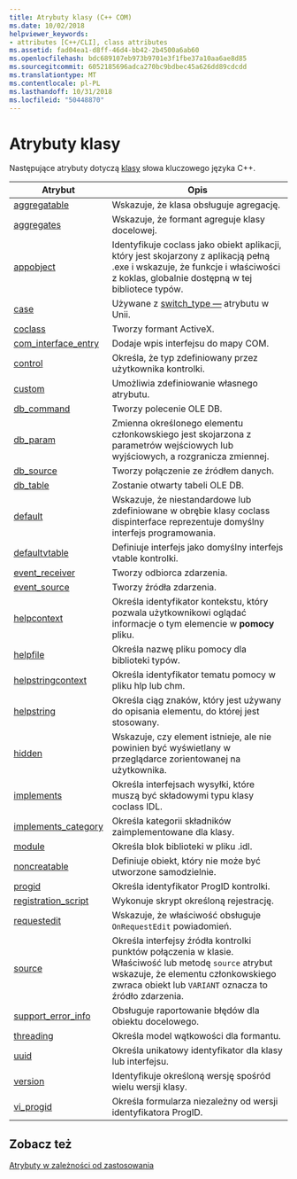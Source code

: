 ```yaml
---
title: Atrybuty klasy (C++ COM)
ms.date: 10/02/2018
helpviewer_keywords:
- attributes [C++/CLI], class attributes
ms.assetid: fad04ea1-d8ff-46d4-bb42-2b4500a6ab60
ms.openlocfilehash: bdc689107eb973b9701e3f1fbe37a10aa6ae8d85
ms.sourcegitcommit: 6052185696adca270bc9bdbec45a626dd89cdcdd
ms.translationtype: MT
ms.contentlocale: pl-PL
ms.lasthandoff: 10/31/2018
ms.locfileid: "50448870"
---
```

# <a name="class-attributes"></a>Atrybuty klasy

Następujące atrybuty dotyczą [klasy](../../cpp/class-cpp.md) słowa kluczowego języka C++.

|Atrybut|Opis|
|---------------|-----------------|
|[aggregatable](aggregatable.md)|Wskazuje, że klasa obsługuje agregację.|
|[aggregates](aggregates.md)|Wskazuje, że formant agreguje klasy docelowej.|
|[appobject](appobject.md)|Identyfikuje coclass jako obiekt aplikacji, który jest skojarzony z aplikacją pełną .exe i wskazuje, że funkcje i właściwości z koklas, globalnie dostępną w tej bibliotece typów.|
|[case](case-cpp.md)|Używane z [switch_type —](switch-type.md) atrybutu w Unii.|
|[coclass](coclass.md)|Tworzy formant ActiveX.|
|[com_interface_entry](com-interface-entry-cpp.md)|Dodaje wpis interfejsu do mapy COM.|
|[control](control.md)|Określa, że typ zdefiniowany przez użytkownika kontrolki.|
|[custom](custom-cpp.md)|Umożliwia zdefiniowanie własnego atrybutu.|
|[db_command](db-command.md)|Tworzy polecenie OLE DB.|
|[db_param](db-param.md)|Zmienna określonego elementu członkowskiego jest skojarzona z parametrów wejściowych lub wyjściowych, a rozgranicza zmiennej.|
|[db_source](db-source.md)|Tworzy połączenie ze źródłem danych.|
|[db_table](db-table.md)|Zostanie otwarty tabeli OLE DB.|
|[default](default-cpp.md)|Wskazuje, że niestandardowe lub zdefiniowane w obrębie klasy coclass dispinterface reprezentuje domyślny interfejs programowania.|
|[defaultvtable](defaultvtable.md)|Definiuje interfejs jako domyślny interfejs vtable kontrolki.|
|[event_receiver](event-receiver.md)|Tworzy odbiorca zdarzenia.|
|[event_source](event-source.md)|Tworzy źródła zdarzenia.|
|[helpcontext](helpcontext.md)|Określa identyfikator kontekstu, który pozwala użytkownikowi oglądać informacje o tym elemencie w **pomocy** pliku.|
|[helpfile](helpfile.md)|Określa nazwę pliku pomocy dla biblioteki typów.|
|[helpstringcontext](helpstringcontext.md)|Określa identyfikator tematu pomocy w pliku hlp lub chm.|
|[helpstring](helpstring.md)|Określa ciąg znaków, który jest używany do opisania elementu, do której jest stosowany.|
|[hidden](hidden.md)|Wskazuje, czy element istnieje, ale nie powinien być wyświetlany w przeglądarce zorientowanej na użytkownika.|
|[implements](implements-cpp.md)|Określa interfejsach wysyłki, które muszą być składowymi typu klasy coclass IDL.|
|[implements_category](implements-category.md)|Określa kategorii składników zaimplementowane dla klasy.|
|[module](module-cpp.md)|Określa blok biblioteki w pliku .idl.|
|[noncreatable](noncreatable.md)|Definiuje obiekt, który nie może być utworzone samodzielnie.|
|[progid](progid.md)|Określa identyfikator ProgID kontrolki.|
|[registration_script](registration-script.md)|Wykonuje skrypt określoną rejestrację.|
|[requestedit](requestedit.md)|Wskazuje, że właściwość obsługuje `OnRequestEdit` powiadomień.|
|[source](source-cpp.md)|Określa interfejsy źródła kontrolki punktów połączenia w klasie. Właściwość lub metodę `source` atrybut wskazuje, że elementu członkowskiego zwraca obiekt lub `VARIANT` oznacza to źródło zdarzenia.|
|[support_error_info](support-error-info.md)|Obsługuje raportowanie błędów dla obiektu docelowego.|
|[threading](threading-cpp.md)|Określa model wątkowości dla formantu.|
|[uuid](uuid-cpp-attributes.md)|Określa unikatowy identyfikator dla klasy lub interfejsu.|
|[version](version-cpp.md)|Identyfikuje określoną wersję spośród wielu wersji klasy.|
|[vi_progid](vi-progid.md)|Określa formularza niezależny od wersji identyfikatora ProgID.|

## <a name="see-also"></a>Zobacz też

[Atrybuty w zależności od zastosowania](attributes-by-usage.md)